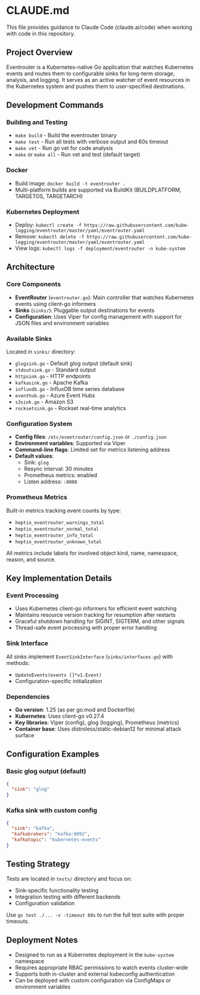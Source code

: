 # CLAUDE.md

This file provides guidance to Claude Code (claude.ai/code) when working with code in this repository.

## Project Overview

Eventrouter is a Kubernetes-native Go application that watches Kubernetes events and routes them to configurable sinks for long-term storage, analysis, and logging. It serves as an active watcher of event resources in the Kubernetes system and pushes them to user-specified destinations.

## Development Commands

### Building and Testing
- `make build` - Build the eventrouter binary
- `make test` - Run all tests with verbose output and 60s timeout
- `make vet` - Run go vet for code analysis
- `make` or `make all` - Run vet and test (default target)

### Docker
- Build image: `docker build -t eventrouter .`
- Multi-platform builds are supported via BuildKit (BUILDPLATFORM, TARGETOS, TARGETARCH)

### Kubernetes Deployment
- Deploy: `kubectl create -f https://raw.githubusercontent.com/kube-logging/eventrouter/master/yaml/eventrouter.yaml`
- Remove: `kubectl delete -f https://raw.githubusercontent.com/kube-logging/eventrouter/master/yaml/eventrouter.yaml`
- View logs: `kubectl logs -f deployment/eventrouter -n kube-system`

## Architecture

### Core Components
- **EventRouter** (`eventrouter.go`): Main controller that watches Kubernetes events using client-go informers
- **Sinks** (`sinks/`): Pluggable output destinations for events
- **Configuration**: Uses Viper for config management with support for JSON files and environment variables

### Available Sinks
Located in `sinks/` directory:
- `glogsink.go` - Default glog output (default sink)
- `stdoutsink.go` - Standard output
- `httpsink.go` - HTTP endpoints
- `kafkasink.go` - Apache Kafka
- `influxdb.go` - InfluxDB time series database
- `eventhub.go` - Azure Event Hubs
- `s3sink.go` - Amazon S3
- `rocksetsink.go` - Rockset real-time analytics

### Configuration System
- **Config files**: `/etc/eventrouter/config.json` or `./config.json`
- **Environment variables**: Supported via Viper
- **Command-line flags**: Limited set for metrics listening address
- **Default values**:
  - Sink: `glog`
  - Resync interval: 30 minutes
  - Prometheus metrics: enabled
  - Listen address: `:8080`

### Prometheus Metrics
Built-in metrics tracking event counts by type:
- `heptio_eventrouter_warnings_total`
- `heptio_eventrouter_normal_total`
- `heptio_eventrouter_info_total`
- `heptio_eventrouter_unknown_total`

All metrics include labels for involved object kind, name, namespace, reason, and source.

## Key Implementation Details

### Event Processing
- Uses Kubernetes client-go informers for efficient event watching
- Maintains resource version tracking for resumption after restarts
- Graceful shutdown handling for SIGINT, SIGTERM, and other signals
- Thread-safe event processing with proper error handling

### Sink Interface
All sinks implement `EventSinkInterface` (`sinks/interfaces.go`) with methods:
- `UpdateEvents(events []*v1.Event)`
- Configuration-specific initialization

### Dependencies
- **Go version**: 1.25 (as per go.mod and Dockerfile)
- **Kubernetes**: Uses client-go v0.27.4
- **Key libraries**: Viper (config), glog (logging), Prometheus (metrics)
- **Container base**: Uses distroless/static-debian12 for minimal attack surface

## Configuration Examples

### Basic glog output (default)
```json
{
  "sink": "glog"
}
```

### Kafka sink with custom config
```json
{
  "sink": "kafka",
  "kafkabrokers": "kafka:9092",
  "kafkatopic": "kubernetes-events"
}
```

## Testing Strategy

Tests are located in `tests/` directory and focus on:
- Sink-specific functionality testing
- Integration testing with different backends
- Configuration validation

Use `go test ./... -v -timeout 60s` to run the full test suite with proper timeouts.

## Deployment Notes

- Designed to run as a Kubernetes deployment in the `kube-system` namespace
- Requires appropriate RBAC permissions to watch events cluster-wide
- Supports both in-cluster and external kubeconfig authentication
- Can be deployed with custom configuration via ConfigMaps or environment variables